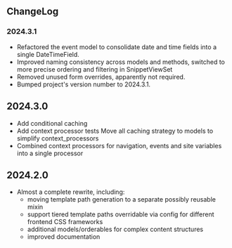 ## ChangeLog

### 2024.3.1
- Refactored the event model to consolidate date and time fields into a single DateTimeField.
- Improved naming consistency across models and methods, switched to more precise ordering and filtering in SnippetViewSet
- Removed unused form overrides, apparently not required.
- Bumped project's version number to 2024.3.1.

## 2024.3.0
- Add conditional caching
- Add context processor tests
 Move all caching strategy to models to simplify context_processors
- Combined context processors for navigation, events and site variables into a single processor

## 2024.2.0
- Almost a complete rewrite, including:
  - moving template path generation to a separate possibly reusable mixin
  - support tiered template paths overridable via config for different frontend CSS frameworks
  - additional models/orderables for complex content structures
  - improved documentation
